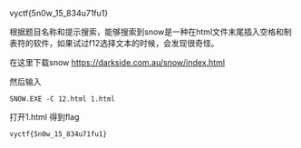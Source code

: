 vyctf{5n0w_15_834u71fu1}

根据题目名称和提示搜索，能够搜索到snow是一种在html文件末尾插入空格和制表符的软件，如果试过f12选择文本的时候，会发现很奇怪。

在这里下载snow https://darkside.com.au/snow/index.html

然后输入

```
SNOW.EXE -C 12.html 1.html
```

打开1.html 得到flag

```
vyctf{5n0w_15_834u71fu1}
```

